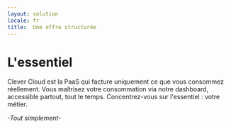 ```yaml
---
layout: solution
locale: fr
title:  Une offre structurée
---
```

# L'essentiel

Clever Cloud est la PaaS qui facture uniquement ce que vous consommez
réellement. Vous maîtrisez votre consommation via notre dashboard, accessible
partout, tout le temps. Concentrez-vous sur l'essentiel : votre métier.

*-Tout simplement-*
